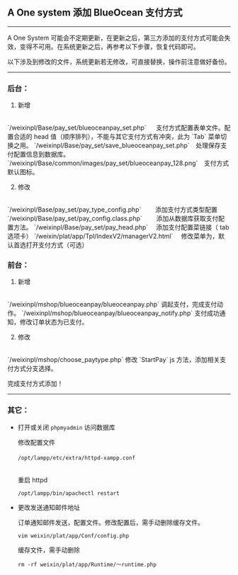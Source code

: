 ## A One system 添加 BlueOcean 支付方式

***
A One System 可能会不定期更新，在更新之后，第三方添加的支付方式可能会失效，变得不可用。在系统更新之后，再参考以下步骤，恢复代码即可。

以下涉及到修改的文件，系统更新若无修改，可直接替换，操作前注意做好备份。
***

### 后台：

1. 新增
<br />
`/weixinpl/Base/pay_set/blueoceanpay_set.php` 　      支付方式配置表单文件。配置合适的 head 值（顺序排列），不能与其它支付方式有冲突，此为 `Tab` 菜单切换之用。
`/weixinpl/Base/pay_set/save_blueoceanpay_set.php`　处理保存支付配置信息到数据库。
`/weixinpl/Base/common/images/pay_set/blueoceanpay_128.png`　支付方式默认图标。

2. 修改
<br />
`/weixinpl/Base/pay_set/pay_type_config.php`　　 添加支付方式类型配置
`/weixinpl/Base/pay_set/pay_config.class.php`　　 添加从数据库获取支付配置方法。
`/weixinpl/Base/pay_set/pay_head.php`　                添加支付配置菜链接（ tab 选项卡）
`/weixin/plat/app/Tpl/IndexV2/managerV2.html`    　修改菜单为，默认首选打开支付方式（可选）

### 前台：

1. 新增
<br/>
`/weixinpl/mshop/blueoceanpay/blueoceanpay.php`    调起支付，完成支付动作。
`/weixinpl/mshop/blueoceanpay/blueoceanpay_notify.php`   支付成功通知，修改订单状态为已支付。

2. 修改
<br />
`/weixinpl/mshop/choose_paytype.php`     修改 `StartPay`  js 方法，添加相关支付方式分支选择。


完成支付方式添加！

***

### 其它：

* 打开或关闭 `phpmyadmin` 访问数据库

	修改配置文件

	`/opt/lampp/etc/extra/httpd-xampp.conf`　

	<br/>
	重启 httpd

	`/opt/lampp/bin/apachectl restart`


* 更改发送通知邮件地址

	订单通知邮件发送，配置文件。修改配置后，需手动删除缓存文件。
	
	`vim weixin/plat/app/Conf/config.php`
	
	
	缓存文件，需手动删除
	
	`rm -rf weixin/plat/app/Runtime/～runtime.php`



